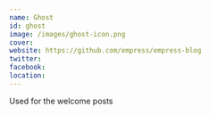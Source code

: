 ```yaml
---
name: Ghost
id: ghost
image: /images/ghost-icon.png
cover:
website: https://github.com/empress/empress-blog
twitter:
facebook:
location:
---
```

Used for the welcome posts
